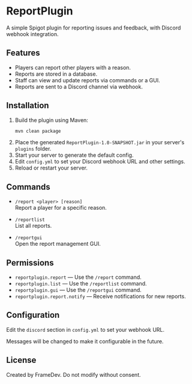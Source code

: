 # ReportPlugin

A simple Spigot plugin for reporting issues and feedback, with Discord webhook integration.

## Features

- Players can report other players with a reason.
- Reports are stored in a database.
- Staff can view and update reports via commands or a GUI.
- Reports are sent to a Discord channel via webhook.

## Installation

1. Build the plugin using Maven:
    ```bash
    mvn clean package
    ```
2. Place the generated `ReportPlugin-1.0-SNAPSHOT.jar` in your server's `plugins` folder.
3. Start your server to generate the default config.
4. Edit `config.yml` to set your Discord webhook URL and other settings.
5. Reload or restart your server.

## Commands

- `/report <player> [reason]`  
  Report a player for a specific reason.

- `/reportlist`  
  List all reports.

- `/reportgui`  
  Open the report management GUI.

## Permissions

- `reportplugin.report` — Use the `/report` command.
- `reportplugin.list` — Use the `/reportlist` command.
- `reportplugin.gui` — Use the `/reportgui` command.
- `reportplugin.report.notify` — Receive notifications for new reports.

## Configuration

Edit the `discord` section in `config.yml` to set your webhook URL.

Messages will be changed to make it configurable in the future.

## License

Created by FrameDev. Do not modify without consent.